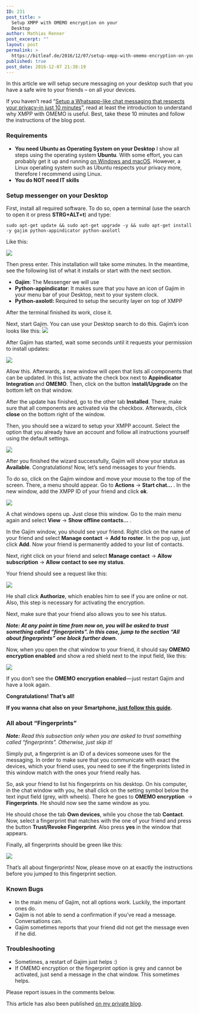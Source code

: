 ```yaml
---
ID: 231
post_title: >
  Setup XMPP with OMEMO encryption on your
  Desktop
author: Mathias Renner
post_excerpt: ""
layout: post
permalink: >
  https://bitleaf.de/2016/12/07/setup-xmpp-with-omemo-encryption-on-your-desktop/
published: true
post_date: 2016-12-07 21:38:19
---
```

In this article we will setup secure messaging on your desktop such that you have a safe wire to your friends – on all your devices.

<!--more-->

If you haven’t read “<a class="markup--anchor markup--p-anchor" href="https://medium.com/@mathiasrenner/setup-whatsapp-like-chat-messaging-with-open-source-software-complete-guide-ec7adc0d3519?source=user_profile---------2---------" target="_blank">Setup a Whatsapp-like chat messaging that respects your privacy–in just 10 minutes</a>”, read at least the introduction to understand why XMPP with OMEMO is useful. Best, take these 10 minutes and follow the instructions of the blog post.
<h3 id="6f59" class="graf graf--h3 graf-after--p"><strong>Requirements</strong></h3>
<ul class="postList">
 	<li id="4cdb" class="graf graf--li graf-after--h3"><strong class="markup--strong markup--li-strong">You need Ubuntu as Operating System on your Desktop</strong>
I show all steps using the operating system <strong class="markup--strong markup--li-strong">Ubuntu</strong>. With some effort, you can probably get it up and running <a class="markup--anchor markup--li-anchor" href="http://xmpp.org/software/clients.html" target="_blank" rel="nofollow noopener">on Windows and macOS</a>. However, a Linux operating system such as Ubuntu respects your privacy more, therefore I recommend using Linux.</li>
 	<li id="e8c8" class="graf graf--li graf-after--li"><strong class="markup--strong markup--li-strong">You do NOT need IT skills</strong></li>
</ul>
<h3 id="92a6" class="graf graf--h3 graf-after--li"><strong>Setup messenger on your Desktop</strong></h3>
<p id="b443" class="graf graf--p graf-after--h3">First, install all required software. To do so, open a terminal (use the search to open it or press <strong class="markup--strong markup--p-strong">STRG+ALT+t</strong>) and type:</p>

<pre id="3efc" class="graf graf--pre graf-after--p"><code class="markup--code markup--pre-code">sudo apt-get update &amp;&amp; sudo apt-get upgrade -y &amp;&amp; sudo apt-get install -y gajim python-appindicator python-axolotl</code></pre>
<p id="2258" class="graf graf--p graf-after--pre">Like this:</p>
<p class="graf graf--p graf-after--pre"><img class="aligncenter" src="https://cdn-images-1.medium.com/max/800/1*XATZotedIridfHpkPPTEdQ.png" /></p>
<p id="07f9" class="graf graf--p graf-after--figure">Then press enter. This installation will take some minutes. In the meantime, see the following list of what it installs or start with the next section.</p>

<ul class="postList">
 	<li id="c896" class="graf graf--li graf-after--p"><strong class="markup--strong markup--li-strong">Gajim</strong>: The Messenger we will use</li>
 	<li id="bde6" class="graf graf--li graf-after--li"><strong class="markup--strong markup--li-strong">Python-appindicator</strong>: It makes sure that you have an icon of Gajim in your menu bar of your Desktop, next to your system clock.</li>
 	<li id="6922" class="graf graf--li graf-after--li"><strong class="markup--strong markup--li-strong">Python-axolotl: </strong>Required to setup the security layer on top of XMPP</li>
</ul>
<p id="880e" class="graf graf--p graf-after--li">After the terminal finished its work, close it.</p>
<p id="06f2" class="graf graf--p graf-after--p">Next, start Gajim. You can use your Desktop search to do this. Gajim’s icon looks like this: <img class="aligncenter" src="https://cdn-images-1.medium.com/max/800/1*tTx1n36ptakX22HoviATQg.png" /></p>
<p class="graf graf--p graf-after--p">After Gajim has started, wait some seconds until it requests your permission to install updates:</p>
<p class="graf graf--p graf-after--p"><img class="aligncenter" src="https://cdn-images-1.medium.com/max/800/1*5xY0r-_6zzXCfgHb4NRa_w.png" /></p>
<p id="45d1" class="graf graf--p graf-after--figure">Allow this. Afterwards, a new window will open that lists all components that can be updated. In this list, activate the check box next to <strong class="markup--strong markup--p-strong">Appindicator Integration </strong>and <strong class="markup--strong markup--p-strong">OMEMO</strong>. Then, click on the button I<strong class="markup--strong markup--p-strong">nstall/Upgrade</strong> on the bottom left on that window.</p>
<p id="b0e1" class="graf graf--p graf-after--p">After the update has finished, go to the other tab <strong class="markup--strong markup--p-strong">Installed</strong>. There, make sure that all components are activated via the checkbox. Afterwards, click <strong class="markup--strong markup--p-strong">close </strong>on the bottom right of the window.</p>
<p id="0ebd" class="graf graf--p graf-after--p">Then, you should see a wizard to setup your XMPP account. Select the option that you already have an account and follow all instructions yourself using the default settings.</p>
<p class="graf graf--p graf-after--p"><img class="aligncenter" src="https://cdn-images-1.medium.com/max/800/1*dgFS20eryuNyhYmPdcPkpg.png" /></p>
<p id="60d5" class="graf graf--p graf-after--figure">After you finished the wizard successfully, Gajim will show your status as <strong class="markup--strong markup--p-strong">Available</strong>. Congratulations! Now, let’s send messages to your friends.</p>
<p id="e198" class="graf graf--p graf-after--p">To do so, click on the Gajim window and move your mouse to the top of the screen. There, a menu should appear. Go to <strong class="markup--strong markup--p-strong">Actions</strong> -&gt; <strong class="markup--strong markup--p-strong">Start chat… </strong>. In the new window, add the XMPP ID of your friend and click <strong class="markup--strong markup--p-strong">ok</strong>.</p>
<p class="graf graf--p graf-after--p"><img class="aligncenter" src="https://cdn-images-1.medium.com/max/800/1*J_CI-jdZCHYqVASFasYKhw.png" /></p>
<p id="4ec2" class="graf graf--p graf-after--figure">A chat windows opens up. Just close this window. Go to the main menu again and select <strong class="markup--strong markup--p-strong">View</strong> -&gt; <strong class="markup--strong markup--p-strong">Show offline contacts…</strong> .</p>
<p id="76b6" class="graf graf--p graf-after--p">In the Gajim window, you should see your friend. Right click on the name of your friend and select <strong class="markup--strong markup--p-strong">Manage contact</strong> -&gt; <strong class="markup--strong markup--p-strong">Add to roster</strong>. In the pop up, just click <strong class="markup--strong markup--p-strong">Add</strong>. Now your friend is permanently added to your list of contacts.</p>
<p id="34b0" class="graf graf--p graf-after--p">Next, right click on your friend and select <strong class="markup--strong markup--p-strong">Manage contact</strong> -&gt; <strong class="markup--strong markup--p-strong">Allow subscription</strong> -&gt; <strong class="markup--strong markup--p-strong">Allow contact to see my status</strong>.</p>
<p id="a945" class="graf graf--p graf-after--p">Your friend should see a request like this:</p>
<p class="graf graf--p graf-after--p"><img class="aligncenter" src="https://cdn-images-1.medium.com/max/800/1*8HOTjPsgjapZxJNjrWcKpQ.png" /></p>
<p class="graf graf--p graf-after--p">He shall click <strong class="markup--strong markup--p-strong">Authorize</strong>, which enables him to see if you are online or not. Also, this step is necessary for activating the encryption.</p>
<p class="graf graf--p graf-after--p">Next, make sure that your friend also allows you to see his status.</p>
<p class="graf graf--p graf-after--p"><strong class="markup--strong markup--p-strong"><em class="markup--em markup--p-em">Note: At any point in time from now on, you will be asked to trust something called “fingerprints”. In this case, jump to the section “All about fingerprints” one block further down.</em></strong></p>
<p class="graf graf--p graf-after--p">Now, when you open the chat window to your friend, it should say <strong class="markup--strong markup--p-strong">OMEMO encryption enabled</strong> and show a red shield next to the input field, like this:</p>
<p class="graf graf--p graf-after--p"><img class="aligncenter" src="https://cdn-images-1.medium.com/max/800/1*iVS618vri0a1byRrXMm2nA.png" /></p>
<p id="e3b7" class="graf graf--p graf-after--figure">If you don’t see the <strong class="markup--strong markup--p-strong">OMEMO encryption enabled </strong>— just restart Gajim and have a look again.</p>
<p id="be6c" class="graf graf--p graf-after--p"><strong class="markup--strong markup--p-strong">Congratulations! That’s all!</strong></p>
<p id="d3da" class="graf graf--p graf-after--p"><strong class="markup--strong markup--p-strong">If you wanna chat also on your Smartphone,</strong><a class="markup--anchor markup--p-anchor" href="https://medium.com/@mathiasrenner/setup-whatsapp-like-chat-messaging-with-open-source-software-complete-guide-ec7adc0d3519#.9xbv7f2zd" target="_blank"><strong class="markup--strong markup--p-strong"> just follow this </strong></a><a class="markup--anchor markup--p-anchor" href="http://guide/" target="_blank" rel="nofollow noopener"><strong class="markup--strong markup--p-strong">guide</strong></a><strong class="markup--strong markup--p-strong">.</strong></p>

<h3 id="904c" class="graf graf--h4 graf-after--p"><strong>All about “Fingerprints”</strong></h3>
<p id="b088" class="graf graf--p graf-after--h4"><strong class="markup--strong markup--p-strong"><em class="markup--em markup--p-em">Note:</em></strong><em class="markup--em markup--p-em"> Read this subsection only when you are asked to trust something called “fingerprints”. Otherwise, just skip it!</em></p>
<p id="9145" class="graf graf--p graf-after--p">Simply put, a fingerprint is an ID of a devices someone uses for the messaging. In order to make sure that you communicate with exact the devices, which your friend uses, you need to see if the fingerprints listed in this window match with the ones your friend really has.</p>
<p id="fbf8" class="graf graf--p graf-after--p">So, ask your friend to list his fingerprints on his desktop. On his computer, in the chat window with you, he shall click on the setting symbol below the text input field (grey, with wheels). There he goes to <strong class="markup--strong markup--p-strong">OMEMO encryption</strong>  -&gt; <strong class="markup--strong markup--p-strong">Fingerprints</strong>. He should now see the same window as you.</p>
<p id="2bb8" class="graf graf--p graf-after--p">He should chose the tab <strong class="markup--strong markup--p-strong">Own devices</strong>, while you chose the tab <strong class="markup--strong markup--p-strong">Contact</strong>. Now, select a fingerprint that matches with the one of your friend and press the button <strong class="markup--strong markup--p-strong">Trust/Revoke Fingerprint</strong>. Also press <strong class="markup--strong markup--p-strong">yes</strong> in the window that appears.</p>
<p id="dc03" class="graf graf--p graf-after--p">Finally, all fingerprints should be green like this:</p>
<img class="aligncenter" src="https://cdn-images-1.medium.com/max/800/1*PHD5IIBH-Vlgz5u9Wdm1uQ.png" />

That’s all about fingerprints! Now, please move on at exactly the instructions before you jumped to this fingerprint section.
<h3 id="dbf0" class="graf graf--h3 graf-after--p"><strong>Known Bugs</strong></h3>
<ul class="postList">
 	<li id="566d" class="graf graf--li graf-after--h3">In the main menu of Gajim, not all options work. Luckily, the important ones do.</li>
 	<li id="8c12" class="graf graf--li graf-after--li">Gajim is not able to send a confirmation if you’ve read a message. Conversations can.</li>
 	<li id="f0dc" class="graf graf--li graf-after--li">Gajim sometimes reports that your friend did not get the message even if he did.</li>
</ul>
<h3 id="6862" class="graf graf--h3 graf-after--li"><strong>Troubleshooting</strong></h3>
<ul class="postList">
 	<li id="6466" class="graf graf--li graf-after--h3">Sometimes, a restart of Gajim just helps :)</li>
 	<li id="2ebd" class="graf graf--li graf-after--li">If OMEMO encryption or the fingerprint option is grey and cannot be activated, just send a message in the chat window. This sometimes helps.</li>
</ul>
<p id="c4a0" class="graf graf--p graf-after--li graf--trailing">Please report issues in the comments below.</p>
This article has also been published <a href="https://medium.com/@mathiasrenner/setup-xmpp-with-omemo-encryption-on-your-desktop-7f6accd8dc16#.e7lmq5dm5">on my private blog</a>.